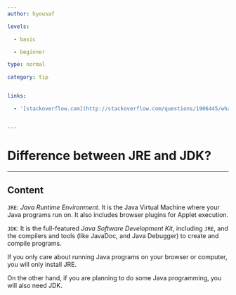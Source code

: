 ```yaml
---
author: hyousaf

levels:

  - basic

  - beginner

type: normal

category: tip


links:

  - '[stackoverflow.com](http://stackoverflow.com/questions/1906445/what-is-the-difference-between-jdk-and-jre){website}'


---
```


# Difference between JRE and JDK?

---
## Content

`JRE`: *Java Runtime Environment*. It is the Java Virtual Machine where your Java programs run on. It also includes browser plugins for Applet execution. 

`JDK`: It is the full-featured *Java Software Development Kit*, including `JRE`, and the compilers and tools (like JavaDoc, and Java Debugger) to create and compile programs.

If you only care about running Java programs on your browser or computer, you will only install JRE.

On the other hand, if you are planning to do some Java programming, you will also need JDK.

